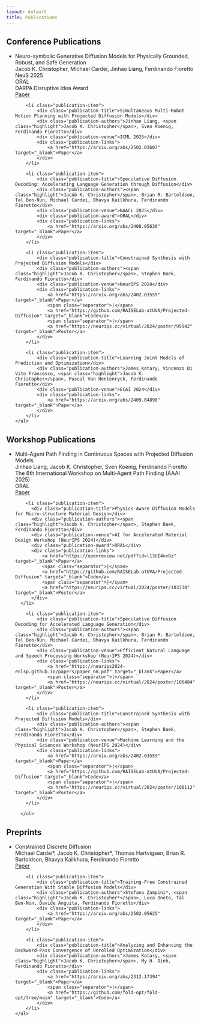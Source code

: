 ```yaml
---
layout: default
title: Publications
---
```


<div class="section">
    <h2 class="section-title">Conference Publications</h2>
    <ul class="publication-list">
        <li class="publication-item">
            <div class="publication-title">Neuro-symbolic Generative Diffusion Models for Physically Grounded, Robust, and Safe Generation</div>
            <div class="publication-authors"><span class="highlight">Jacob K. Christopher</span>, Michael Cardei, Jinhao Liang, Ferdinando Fioretto</div>
            <div class="publication-venue">NeuS 2025</div>
            <div class="publication-award">ORAL</div>
            <div class="publication-award">DARPA Disruptive Idea Award</div>
            <div class="publication-links">
                <a href="https://arxiv.org/abs/2506.01121" target="_blank">Paper</a>
            </div>
        </li>
        
        <li class="publication-item">
            <div class="publication-title">Simultaneous Multi-Robot Motion Planning with Projected Diffusion Models</div>
            <div class="publication-authors">Jinhao Liang, <span class="highlight">Jacob K. Christopher</span>, Sven Koenig, Ferdinando Fioretto</div>
            <div class="publication-venue">ICML 2025</div>
            <div class="publication-links">
                <a href="https://arxiv.org/abs/2502.03607" target="_blank">Paper</a>
            </div>
        </li>
        
        <li class="publication-item">
            <div class="publication-title">Speculative Diffusion Decoding: Accelerating Language Generation through Diffusion</div>
            <div class="publication-authors"><span class="highlight">Jacob K. Christopher</span>, Brian R. Bartoldson, Tal Ben-Nun, Michael Cardei, Bhavya Kailkhura, Ferdinando Fioretto</div>
            <div class="publication-venue">NAACL 2025</div>
            <div class="publication-award">ORAL</div>
            <div class="publication-links">
                <a href="https://arxiv.org/abs/2408.05636" target="_blank">Paper</a>
            </div>
        </li>

        <li class="publication-item">
            <div class="publication-title">Constrained Synthesis with Projected Diffusion Models</div>
            <div class="publication-authors"><span class="highlight">Jacob K. Christopher</span>, Stephen Baek, Ferdinando Fioretto</div>
            <div class="publication-venue">NeurIPS 2024</div>
            <div class="publication-links">
                <a href="https://arxiv.org/abs/2402.03559" target="_blank">Paper</a>
                <span class="separator">|</span>
                <a href="https://github.com/RAISELab-atUVA/Projected-Diffusion" target="_blank">Code</a>
                <span class="separator">|</span>
                <a href="https://neurips.cc/virtual/2024/poster/95942" target="_blank">Poster</a>
            </div>
        </li>

        <li class="publication-item">
            <div class="publication-title">Learning Joint Models of Prediction and Optimization</div>
            <div class="publication-authors">James Kotary, Vincenzo Di Vito Francesco, <span class="highlight">Jacob K. Christopher</span>, Pascal Van Hentenryck, Ferdinando Fioretto</div>
            <div class="publication-venue">ECAI 2024</div>
            <div class="publication-links">
                <a href="https://arxiv.org/abs/2409.04898" target="_blank">Paper</a>
            </div>
        </li>
    </ul>
</div>

<div class="section">
    <h2 class="section-title">Workshop Publications</h2>
    <ul class="publication-list">
        <li class="publication-item">
            <div class="publication-title">Multi-Agent Path Finding in Continuous Spaces with Projected Diffusion Models</div>
            <div class="publication-authors">Jinhao Liang, <span class="highlight">Jacob K. Christopher</span>, Sven Koenig, Ferdinando Fioretto</div>
            <div class="publication-venue">The 6th International Workshop on Multi-Agent Path Finding (AAAI 2025)</div>
            <div class="publication-award">ORAL</div>
            <div class="publication-links">
                <a href="https://arxiv.org/abs/2412.17993" target="_blank">Paper</a>
            </div>
        </li>

        <li class="publication-item">
          <div class="publication-title">Physics-Aware Diffusion Models for Micro-structure Material Design</div>
          <div class="publication-authors"><span class="highlight">Jacob K. Christopher</span>, Stephen Baek, Ferdinando Fioretto</div>
          <div class="publication-venue">AI for Accelerated Material Design Workshop (NeurIPS 2024)</div>
          <div class="publication-award">ORAL</div>
          <div class="publication-links">
              <a href="https://openreview.net/pdf?id=l13UI4nvGz" target="_blank">Paper</a>
              <span class="separator">|</span>
              <a href="https://github.com/RAISELab-atUVA/Projected-Diffusion" target="_blank">Code</a>
              <span class="separator">|</span>
              <a href="https://neurips.cc/virtual/2024/poster/103734" target="_blank">Poster</a>
          </div>
      </li>

        <li class="publication-item">
            <div class="publication-title">Speculative Diffusion Decoding for Accelerated Language Generation</div>
            <div class="publication-authors"><span class="highlight">Jacob K. Christopher</span>, Brian R. Bartoldson, Tal Ben-Nun, Michael Cardei, Bhavya Kailkhura, Ferdinando Fioretto</div>
            <div class="publication-venue">Efficient Natural Language and Speech Processing Workshop (NeurIPS 2024)</div>
            <div class="publication-links">
                <a href="https://neurips2024-enlsp.github.io/papers/paper_68.pdf" target="_blank">Paper</a>
                <span class="separator">|</span>
                <a href="https://neurips.cc/virtual/2024/poster/106484" target="_blank">Poster</a>
            </div>
        </li>

        <li class="publication-item">
            <div class="publication-title">Constrained Synthesis with Projected Diffusion Models</div>
            <div class="publication-authors"><span class="highlight">Jacob K. Christopher</span>, Stephen Baek, Ferdinando Fioretto</div>
            <div class="publication-venue">Machine Learning and the Physical Sciences Workshop (NeurIPS 2024)</div>
            <div class="publication-links">
                <a href="https://arxiv.org/abs/2402.03559" target="_blank">Paper</a>
                <span class="separator">|</span>
                <a href="https://github.com/RAISELab-atUVA/Projected-Diffusion" target="_blank">Code</a>
                <span class="separator">|</span>
                <a href="https://neurips.cc/virtual/2024/poster/100112" target="_blank">Poster</a>
            </div>
        </li>

      </ul>
</div>

<div class="section">
    <h2 class="section-title">Preprints</h2>
    <ul class="publication-list">
        <li class="publication-item">
            <div class="publication-title">Constrained Discrete Diffusion </div>
            <div class="publication-authors">Michael Cardei*, <span class="highlight">Jacob K. Christopher*</span>, Thomas Hartvigsen, Brian R. Bartoldson, Bhavya Kailkhura, Ferdinando Fioretto</div>
            <div class="publication-links">
                <a href="https://arxiv.org/abs/2503.09790" target="_blank">Paper</a>
            </div>
        </li>

        <li class="publication-item">
            <div class="publication-title">Training-Free Constrained Generation With Stable Diffusion Models</div>
            <div class="publication-authors">Stefano Zampini*, <span class="highlight">Jacob K. Christopher*</span>, Luca Oneto, Tal Ben-Nun, Davide Anguita, Ferdinando Fioretto</div>
            <div class="publication-links">
                <a href="https://arxiv.org/abs/2502.05625" target="_blank">Paper</a>
            </div>
        </li>

        <li class="publication-item">
            <div class="publication-title">Analyzing and Enhancing the Backward-Pass Convergence of Unrolled Optimization</div>
            <div class="publication-authors">James Kotary, <span class="highlight">Jacob K. Christopher</span>, My H. Dinh, Ferdinando Fioretto</div>
            <div class="publication-links">
                <a href="https://arxiv.org/abs/2312.17394" target="_blank">Paper</a>
                <span class="separator">|</span>
                <a href="https://github.com/fold-opt/fold-opt/tree/main" target="_blank">Code</a>
            </div>
        </li>
    </ul>
</div> 
